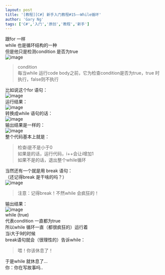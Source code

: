 ```yaml
---
layout: post
title: '[教程][C#] 新手入门教程#15——While循环'
author: 'Gary Ng'
tags: ['C#','入门','原创','教程','新手']
---
```


跟for 一样  
while 也是循环结构的一种  
但是他只是检测condition 是否为true  
![image](http://lh3.ggpht.com/-jigLIKwT4pQ/UoyAQ4lb0BI/AAAAAAAAGLk/rFfM_aTStpw/image_thumb.png?imgmax=800)   


> condition  
每当while 运行code body之前，它为检查condition是否为true，true 时执行，false则不执行

比如说这个for 语句：  
![image](http://lh5.ggpht.com/-nLmtgtOrLNM/UoyASPZAVPI/AAAAAAAAGLw/YjgaVUNXTGI/image_thumb%25255B1%25255D.png?imgmax=800)   
运行结果：  
![image](http://lh6.ggpht.com/-PtELdZR2iOA/UoyATVlMlgI/AAAAAAAAGMA/mK6QZcV4Abk/image_thumb%25255B2%25255D.png?imgmax=800)   
转换成while 语句的话：  
![image](http://lh6.ggpht.com/-nOQ9XyNVNYk/UoyAUcuwwwI/AAAAAAAAGMQ/q8GhwZ4pGQg/image_thumb%25255B6%25255D.png?imgmax=800)   
输出结果是一样的：  
![image](http://lh5.ggpht.com/-GlLGN-N3r54/UoyAVhxGkhI/AAAAAAAAGMk/fK9EMuEEJ-4/image_thumb%25255B7%25255D.png?imgmax=800)   
整个代码基本上就是：  


> 检查i是不是小于0  
如果是的话，运行代码，i++会让i增加1  
如果不是的话，退出整个while循环

  
当然还有一个就是用 break 语句：  
（还记得break 是干啥的吗？）  
![image](http://lh3.ggpht.com/-8bJXvhM7m5A/UoyAXFMyiGI/AAAAAAAAGMw/DvihP6Ck7kE/image_thumb%25255B8%25255D.png?imgmax=800)  


> 注意：记得break！不然while 会疯狂的！

输出结果：  
![image](http://lh4.ggpht.com/-RkC6w45y4ak/UoyAYMczd_I/AAAAAAAAGNE/U_n490d9SqA/image_thumb%25255B9%25255D.png?imgmax=800)   
while (true)  
代表condition 一直都为true  
所以while 循环一直（都很疯狂的）运行着  
当i大于9的时候  
break语句就会（很理性的）告诉while：  


> 喂！你该休息了！

于是while 就休息了…  
你：你在写故事吗..
